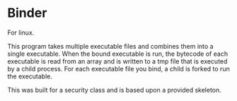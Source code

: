# Binder

For linux. 

This program takes multiple executable files and combines them into a single executable. When the bound executable is run, the
bytecode of each executable is read from an array and is written to a tmp file that is executed by a child process. For each
executable file you bind, a child is forked to run the executable. 

This was built for a security class and is based upon a provided skeleton. 
